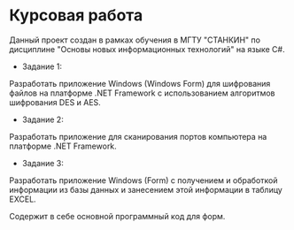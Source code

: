 # Курсовая работа

Данный проект создан в рамках обучения в МГТУ "СТАНКИН" по дисциплине "Основы новых информационных технологий" на языке С#.

* Задание 1:

Разработать приложение Windows (Windows Form) для шифрования файлов на платформе .NET Framework с использованием алгоритмов шифрования DES и AES.

* Задание 2: 

Разработать приложение для сканирования портов компьютера на платформе .NET Framework.

* Задание 3: 

Разработать приложение Windows (Form) с получением и обработкой информации из базы данных и занесением этой информации в таблицу EXCEL.

Содержит в себе основной программный код для форм. 


